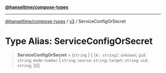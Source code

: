 [**@hanseltime/compose-types**](../../../../README.md)

***

[@hanseltime/compose-types](../../../../README.md) / [v3](../README.md) / ServiceConfigOrSecret

# Type Alias: ServiceConfigOrSecret

> **ServiceConfigOrSecret** = (`string` \| \{ `[k: string]`: `unknown`;  `gid`: `string`; `mode`: `number` \| `string`; `source`: `string`; `target`: `string`; `uid`: `string`; \})[]
